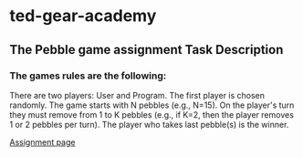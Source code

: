# ted-gear-academy
## The Pebble game assignment Task Description

### The games rules are the following:

   There are two players: User and Program. The first player is chosen randomly.
   The game starts with N pebbles (e.g., N=15).
   On the player's turn they must remove from 1 to K pebbles 
   (e.g., if K=2, then the player removes 1 or 2 pebbles per turn).
   The player who takes last pebble(s) is the winner.

[Assignment page](https://academy.gear.foundation/courses/take/basic_course/assignments/52492821-exam)
